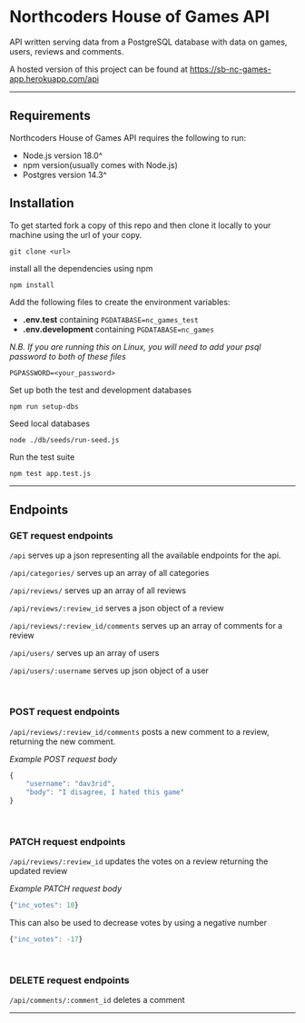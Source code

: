 # Northcoders House of Games API

API written serving data from a PostgreSQL database with data on games, users, reviews and comments. 

A hosted version of this project can be found at https://sb-nc-games-app.herokuapp.com/api

<hr>

## Requirements

Northcoders House of Games API requires the following to run:

* Node.js version 18.0^
* npm version(usually comes with Node.js)
* Postgres version 14.3^

## Installation

To get started fork a copy of this repo and then clone it locally to your machine using the url of your copy.

```
git clone <url>
```

install all the dependencies using npm
```
npm install
```

Add the following files to create the environment variables:
- **.env.test** containing ```PGDATABASE=nc_games_test```
- **.env.development** containing ```PGDATABASE=nc_games```

*N.B. If you are running this on Linux, you will need to add your psql password to both of these files*
```
PGPASSWORD=<your_password>
```
Set up both the test and development databases
```
npm run setup-dbs
```
Seed local databases
```
node ./db/seeds/run-seed.js
```

Run the test suite
```
npm test app.test.js
```
<hr>

## Endpoints

### GET request endpoints

```/api```
serves up a json representing all the available endpoints for the api.

```/api/categories/```
serves up an array of all categories

```/api/reviews/``` serves up an array of all reviews

```/api/reviews/:review_id``` serves a json object of a review

```/api/reviews/:review_id/comments``` serves up an array of comments for a review

```/api/users/``` serves up an array of users

```/api/users/:username``` serves up json object of a user

<br>

### POST request endpoints
```/api/reviews/:review_id/comments``` posts a new comment to a review, returning the new comment.

*Example POST request body*
```js
{
    "username": "dav3rid",
    "body": "I disagree, I hated this game"
}
```
<br>

### PATCH request endpoints
```/api/reviews/:review_id``` updates the votes on a review returning the updated review

*Example PATCH request body*
```js
{"inc_votes": 10}
```
This can also be used to decrease votes by using a negative number
```js
{"inc_votes": -17}
```

<br>

### DELETE request endpoints
```/api/comments/:comment_id``` deletes a comment
<hr>
